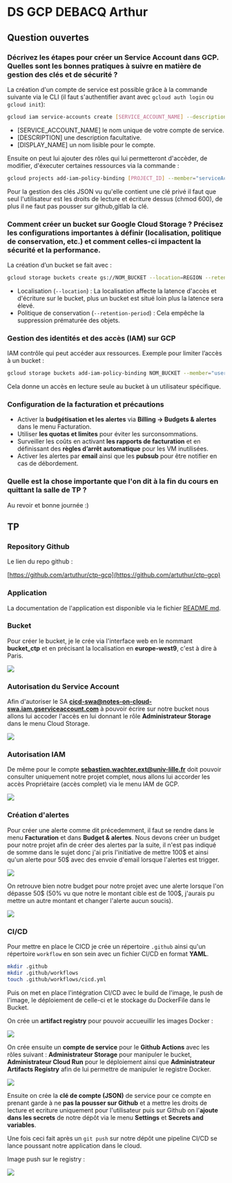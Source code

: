 # DS GCP DEBACQ Arthur

## Question ouvertes

### **Décrivez les étapes pour créer un Service Account dans GCP. Quelles sont les bonnes pratiques à suivre en matière de gestion des clés et de sécurité ?**

La création d'un compte de service est possible grâce à la commande suivante via le CLI (il faut s'authentifier avant avec `gcloud auth login` ou `gcloud init`): 

```bash
gcloud iam service-accounts create [SERVICE_ACCOUNT_NAME] --description="[DESCRIPTION]" --display-name="[DISPLAY_NAME]"
```

- [SERVICE_ACCOUNT_NAME] le nom unique de votre compte de service.
- [DESCRIPTION] une description facultative.
- [DISPLAY_NAME] un nom lisible pour le compte.

Ensuite on peut lui ajouter des rôles qui lui permetteront d'accèder, de modifier, d'éxecuter certaines ressources via la commande :

```bash
gcloud projects add-iam-policy-binding [PROJECT_ID] --member="serviceAccount:[SERVICE_ACCOUNT_NAME]@[PROJECT_ID].iam.gserviceaccount.com" --role="[ROLE]"
```

Pour la gestion des clés JSON vu qu'elle contient une clé privé il faut que seul l'utilisateur est les droits de lecture et écriture dessus (chmod 600), de plus il ne faut pas pousser sur github,gitlab la clé. 

### **Comment créer un bucket sur Google Cloud Storage ? Précisez les configurations importantes à définir (localisation, politique de conservation, etc.) et comment celles-ci impactent la sécurité et la performance.**  

La création d’un bucket se fait avec :  

```bash
gcloud storage buckets create gs://NOM_BUCKET --location=REGION --retention-period=DURATION
``` 
- Localisation (`--location`) : La localisation affecte la latence d'accès et d'écriture sur le bucket, plus un bucket est situé loin plus la latence sera élevé.  
- Politique de conservation (`--retention-period`) : Cela empêche la suppression prématurée des objets.  

### **Gestion des identités et des accès (IAM) sur GCP**  

IAM contrôle qui peut accéder aux ressources. Exemple pour limiter l’accès à un bucket :

```bash
gcloud storage buckets add-iam-policy-binding NOM_BUCKET --member="user:email@example.com" --role="roles/storage.objectViewer"
```
Cela donne un accès en lecture seule au bucket à un utilisateur spécifique.  

### **Configuration de la facturation et précautions**  
- Activer la **budgétisation et les alertes** via **Billing → Budgets & alertes** dans le menu Facturation.  
- Utiliser **les quotas et limites** pour éviter les surconsommations.  
- Surveiller les coûts en activant **les rapports de facturation** et en définissant des **règles d’arrêt automatique** pour les VM inutilisées.  
- Activer les alertes par **email** ainsi que les **pubsub** pour être notifier en cas de débordement.

### **Quelle est la chose importante que l'on dit à la fin du cours en quittant la salle de TP ?**

Au revoir et bonne journée :)

## TP

### **Repository Github**

Le lien du repo github :

[https://github.com/artuthur/ctp-gcp](https://github.com/artuthur/ctp-gcp)

### **Application**

La documentation de l'application est disponible via le fichier [README.md](README.md).

### **Bucket**

Pour créer le bucket, je le crée via l'interface web en le nommant **bucket_ctp** et en précisant la localisation en **europe-west9**, c'est à dire à Paris.

![](img/create_bucket.png)

### **Autorisation du Service Account**

Afin d'autoriser le SA **cicd-swa@notes-on-cloud-swa.iam.gserviceaccount.com** à pouvoir écrire sur notre bucket nous allons lui accoder l'accès en lui donnant le rôle **Administrateur Storage** dans le menu Cloud Storage.

![](img/bucket_droit.png)

### **Autorisation IAM**

De même pour le compte **sebastien.wachter.ext@univ-lille.fr** doit pouvoir consulter uniquement notre projet complet, nous allons lui accorder les accès Propriétaire (accès complet) via le menu IAM de GCP.

![](img/iam_droit.png)

### **Création d'alertes**

Pour créer une alerte comme dit précedemment, il faut se rendre dans le menu **Facturation** et dans **Budget & alertes**. Nous devons créer un budget pour notre projet afin de créer des alertes par la suite, il n'est pas indiqué de somme dans le sujet donc j'ai pris l'initiative de mettre 100$ et ainsi qu'un alerte pour 50$ avec des envoie d'email lorsque l'alertes est trigger. 

![](img/create_alert.png)

On retrouve bien notre budget pour notre projet avec une alerte lorsque l'on dépasse 50$ (50% vu que notre le montant cible est de 100$, j'aurais pu mettre un autre montant et changer l'alerte aucun soucis). 

![](img/budget_alerte_50.png)

### **CI/CD**

Pour mettre en place le CICD je crée un répertoire `.github` ainsi qu'un répertoire `workflow` en son sein avec un fichier CI/CD en format **YAML**.

```bash
mkdir .github
mkdir .github/workflows
touch .github/workflows/cicd.yml
```

Puis on met en place l'intégration CI/CD avec le build de l'image, le push de l'image, le déploiement de celle-ci et le stockage du DockerFile dans le Bucket.

On crée un **artifact registry** pour pouvoir accueuillir les images Docker :

![](img/create_artifact_registry.png)

On crée ensuite un **compte de service** pour le **Github Actions** avec les rôles suivant : **Administrateur Storage** pour manipuler le bucket, **Administrateur Cloud Run** pour le déploiement ainsi que **Administrateur Artifacts Registry** afin de lui permettre de manipuler le registre Docker.

![](img/create_SA_Github.png)

Ensuite on crée la **clé de compte (JSON)** de service pour ce compte en prenant garde à ne **pas la pousser sur Github** et a mettre les droits de lecture et ecriture uniquement pour l'utilisateur puis sur Github on l'**ajoute dans les secrets** de notre dépôt via le menu **Settings** et **Secrets and variables**.

Une fois ceci fait après un `git push` sur notre dépôt une pipeline CI/CD se lance poussant notre application dans le cloud.

Image push sur le registry :

![](img/image_push_registry.png)



